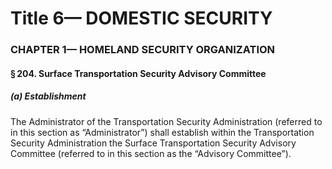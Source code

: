
# Title 6— DOMESTIC SECURITY
### CHAPTER 1— HOMELAND SECURITY ORGANIZATION
#### § 204. Surface Transportation Security Advisory Committee
##### (a) Establishment

The Administrator of the Transportation Security Administration (referred to in this section as “Administrator”) shall establish within the Transportation Security Administration the Surface Transportation Security Advisory Committee (referred to in this section as the “Advisory Committee”).
